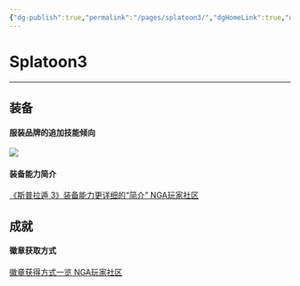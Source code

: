 ```yaml
---
{"dg-publish":true,"permalink":"/pages/splatoon3/","dgHomeLink":true,"dgPassFrontmatter":false}
---
```


# Splatoon3
***
## 装备
#### 服装品牌的追加技能倾向
![](https://s2.loli.net/2022/09/27/RvnlHANjJBfzro4.jpg)

#### 装备能力简介
[《斯普拉遁 3》装备能力更详细的“简介” NGA玩家社区](https://bbs.nga.cn/read.php?tid=33471675)

## 成就
#### 徽章获取方式
[徽章获得方式一览 NGA玩家社区](https://bbs.nga.cn/read.php?tid=33475940)